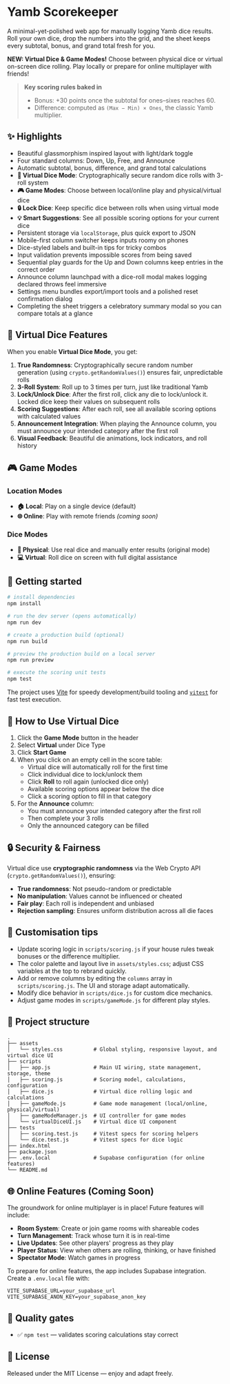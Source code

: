 # Yamb Scorekeeper

A minimal-yet-polished web app for manually logging Yamb dice results. Roll your own dice, drop the numbers into the grid, and the sheet keeps every subtotal, bonus, and grand total fresh for you.

**NEW: Virtual Dice & Game Modes!** Choose between physical dice or virtual on-screen dice rolling. Play locally or prepare for online multiplayer with friends!

> **Key scoring rules baked in**
>
> - Bonus: +30 points once the subtotal for ones–sixes reaches 60.
> - Difference: computed as `(Max − Min) × Ones`, the classic Yamb multiplier.

## ✨ Highlights

- Beautiful glassmorphism inspired layout with light/dark toggle
- Four standard columns: Down, Up, Free, and Announce
- Automatic subtotal, bonus, difference, and grand total calculations
- **🎲 Virtual Dice Mode**: Cryptographically secure random dice rolls with 3-roll system
- **🎮 Game Modes**: Choose between local/online play and physical/virtual dice
- **🔒 Lock Dice**: Keep specific dice between rolls when using virtual mode
- **💡 Smart Suggestions**: See all possible scoring options for your current dice
- Persistent storage via `localStorage`, plus quick export to JSON
- Mobile-first column switcher keeps inputs roomy on phones
- Dice-styled labels and built-in tips for tricky combos
- Input validation prevents impossible scores from being saved
- Sequential play guards for the Up and Down columns keep entries in the correct order
- Announce column launchpad with a dice-roll modal makes logging declared throws feel immersive
- Settings menu bundles export/import tools and a polished reset confirmation dialog
- Completing the sheet triggers a celebratory summary modal so you can compare totals at a glance

## 🎲 Virtual Dice Features

When you enable **Virtual Dice Mode**, you get:

1. **True Randomness**: Cryptographically secure random number generation (using `crypto.getRandomValues()`) ensures fair, unpredictable rolls
2. **3-Roll System**: Roll up to 3 times per turn, just like traditional Yamb
3. **Lock/Unlock Dice**: After the first roll, click any die to lock/unlock it. Locked dice keep their values on subsequent rolls
4. **Scoring Suggestions**: After each roll, see all available scoring options with calculated values
5. **Announcement Integration**: When playing the Announce column, you must announce your intended category after the first roll
6. **Visual Feedback**: Beautiful die animations, lock indicators, and roll history

## 🎮 Game Modes

### Location Modes
- **🏠 Local**: Play on a single device (default)
- **🌐 Online**: Play with remote friends *(coming soon)*

### Dice Modes
- **🎲 Physical**: Use real dice and manually enter results (original mode)
- **💻 Virtual**: Roll dice on screen with full digital assistance

## 🚀 Getting started

```powershell
# install dependencies
npm install

# run the dev server (opens automatically)
npm run dev

# create a production build (optional)
npm run build

# preview the production build on a local server
npm run preview

# execute the scoring unit tests
npm test
```

The project uses [Vite](https://vitejs.dev/) for speedy development/build tooling and [`vitest`](https://vitest.dev) for fast test execution.

## 🎯 How to Use Virtual Dice

1. Click the **Game Mode** button in the header
2. Select **Virtual** under Dice Type
3. Click **Start Game**
4. When you click on an empty cell in the score table:
   - Virtual dice will automatically roll for the first time
   - Click individual dice to lock/unlock them
   - Click **Roll** to roll again (unlocked dice only)
   - Available scoring options appear below the dice
   - Click a scoring option to fill in that category
5. For the **Announce** column:
   - You must announce your intended category after the first roll
   - Then complete your 3 rolls
   - Only the announced category can be filled

## 🔒 Security & Fairness

Virtual dice use **cryptographic randomness** via the Web Crypto API (`crypto.getRandomValues()`), ensuring:
- **True randomness**: Not pseudo-random or predictable
- **No manipulation**: Values cannot be influenced or cheated
- **Fair play**: Each roll is independent and unbiased
- **Rejection sampling**: Ensures uniform distribution across all die faces

## 🧠 Customisation tips

- Update scoring logic in `scripts/scoring.js` if your house rules tweak bonuses or the difference multiplier.
- The color palette and layout live in `assets/styles.css`; adjust CSS variables at the top to rebrand quickly.
- Add or remove columns by editing the `columns` array in `scripts/scoring.js`. The UI and storage adapt automatically.
- Modify dice behavior in `scripts/dice.js` for custom dice mechanics.
- Adjust game modes in `scripts/gameMode.js` for different play styles.

## 📁 Project structure

```
.
├── assets
│   └── styles.css          # Global styling, responsive layout, and virtual dice UI
├── scripts
│   ├── app.js              # Main UI wiring, state management, storage, theme
│   ├── scoring.js          # Scoring model, calculations, configuration
│   ├── dice.js             # Virtual dice rolling logic and calculations
│   ├── gameMode.js         # Game mode management (local/online, physical/virtual)
│   ├── gameModeManager.js  # UI controller for game modes
│   └── virtualDiceUI.js    # Virtual dice UI component
├── tests
│   ├── scoring.test.js     # Vitest specs for scoring helpers
│   └── dice.test.js        # Vitest specs for dice logic
├── index.html
├── package.json
├── .env.local              # Supabase configuration (for online features)
└── README.md
```

## 🌐 Online Features (Coming Soon)

The groundwork for online multiplayer is in place! Future features will include:

- **Room System**: Create or join game rooms with shareable codes
- **Turn Management**: Track whose turn it is in real-time
- **Live Updates**: See other players' progress as they play
- **Player Status**: View when others are rolling, thinking, or have finished
- **Spectator Mode**: Watch games in progress

To prepare for online features, the app includes Supabase integration. Create a `.env.local` file with:
```
VITE_SUPABASE_URL=your_supabase_url
VITE_SUPABASE_ANON_KEY=your_supabase_anon_key
```

## 🧪 Quality gates

- ✅ `npm test` — validates scoring calculations stay correct

## 📜 License

Released under the MIT License — enjoy and adapt freely.
